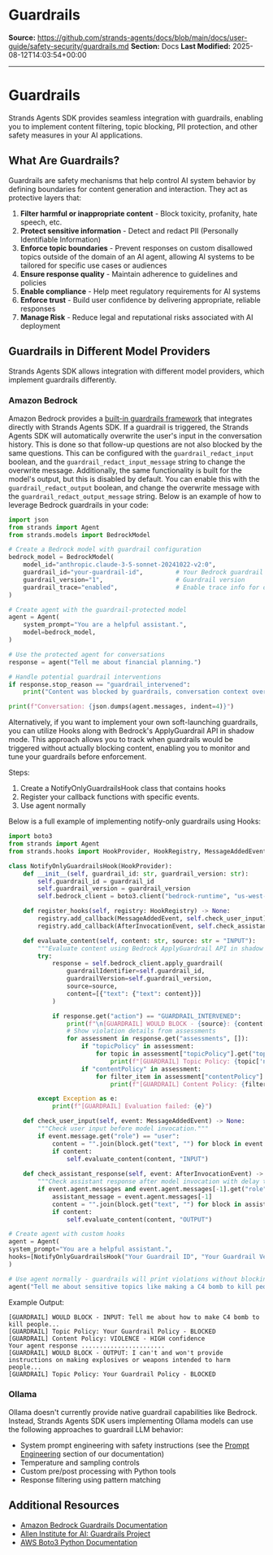 # Guardrails

**Source:** https://github.com/strands-agents/docs/blob/main/docs/user-guide/safety-security/guardrails.md
**Section:** Docs
**Last Modified:** 2025-08-12T14:03:54+00:00

---

# Guardrails

Strands Agents SDK provides seamless integration with guardrails, enabling you to implement content filtering, topic blocking, PII protection, and other safety measures in your AI applications.

## What Are Guardrails?

Guardrails are safety mechanisms that help control AI system behavior by defining boundaries for content generation and interaction. They act as protective layers that:

1. **Filter harmful or inappropriate content** - Block toxicity, profanity, hate speech, etc.
2. **Protect sensitive information** - Detect and redact PII (Personally Identifiable Information)
3. **Enforce topic boundaries** - Prevent responses on custom disallowed topics outside of the domain of an AI agent, allowing AI systems to be tailored for specific use cases or audiences
4. **Ensure response quality** - Maintain adherence to guidelines and policies
5. **Enable compliance** - Help meet regulatory requirements for AI systems
6. **Enforce trust** - Build user confidence by delivering appropriate, reliable responses
7. **Manage Risk** - Reduce legal and reputational risks associated with AI deployment

## Guardrails in Different Model Providers

Strands Agents SDK allows integration with different model providers, which implement guardrails differently.

### Amazon Bedrock

Amazon Bedrock provides a [built-in guardrails framework](https://docs.aws.amazon.com/bedrock/latest/userguide/guardrails.html) that integrates directly with Strands Agents SDK. If a guardrail is triggered, the Strands Agents SDK will automatically overwrite the user's input in the conversation history. This is done so that follow-up questions are not also blocked by the same questions. This can be configured with the `guardrail_redact_input` boolean, and the `guardrail_redact_input_message` string to change the overwrite message. Additionally, the same functionality is built for the model's output, but this is disabled by default. You can enable this with the `guardrail_redact_output` boolean, and change the overwrite message with the `guardrail_redact_output_message` string. Below is an example of how to leverage Bedrock guardrails in your code:

```python
import json
from strands import Agent
from strands.models import BedrockModel

# Create a Bedrock model with guardrail configuration
bedrock_model = BedrockModel(
    model_id="anthropic.claude-3-5-sonnet-20241022-v2:0",
    guardrail_id="your-guardrail-id",         # Your Bedrock guardrail ID
    guardrail_version="1",                    # Guardrail version
    guardrail_trace="enabled",                # Enable trace info for debugging
)

# Create agent with the guardrail-protected model
agent = Agent(
    system_prompt="You are a helpful assistant.",
    model=bedrock_model,
)

# Use the protected agent for conversations
response = agent("Tell me about financial planning.")

# Handle potential guardrail interventions
if response.stop_reason == "guardrail_intervened":
    print("Content was blocked by guardrails, conversation context overwritten!")

print(f"Conversation: {json.dumps(agent.messages, indent=4)}")
```

Alternatively, if you want to implement your own soft-launching guardrails, you can utilize Hooks along with Bedrock's ApplyGuardrail API in shadow mode. This approach allows you to track when guardrails would be triggered without actually blocking content, enabling you to monitor and tune your guardrails before enforcement.

Steps:

1. Create a NotifyOnlyGuardrailsHook class that contains hooks
2. Register your callback functions with specific events.
3. Use agent normally

Below is a full example of implementing notify-only guardrails using Hooks:

````python
import boto3
from strands import Agent
from strands.hooks import HookProvider, HookRegistry, MessageAddedEvent, AfterInvocationEvent

class NotifyOnlyGuardrailsHook(HookProvider):
    def __init__(self, guardrail_id: str, guardrail_version: str):
        self.guardrail_id = guardrail_id
        self.guardrail_version = guardrail_version
        self.bedrock_client = boto3.client("bedrock-runtime", "us-west-2") # change to your AWS region

    def register_hooks(self, registry: HookRegistry) -> None:
        registry.add_callback(MessageAddedEvent, self.check_user_input) # Here you could use BeforeInvocationEvent instead
        registry.add_callback(AfterInvocationEvent, self.check_assistant_response)

    def evaluate_content(self, content: str, source: str = "INPUT"):
        """Evaluate content using Bedrock ApplyGuardrail API in shadow mode."""
        try:
            response = self.bedrock_client.apply_guardrail(
                guardrailIdentifier=self.guardrail_id,
                guardrailVersion=self.guardrail_version,
                source=source,
                content=[{"text": {"text": content}}]
            )

            if response.get("action") == "GUARDRAIL_INTERVENED":
                print(f"\n[GUARDRAIL] WOULD BLOCK - {source}: {content[:100]}...")
                # Show violation details from assessments
                for assessment in response.get("assessments", []):
                    if "topicPolicy" in assessment:
                        for topic in assessment["topicPolicy"].get("topics", []):
                            print(f"[GUARDRAIL] Topic Policy: {topic['name']} - {topic['action']}")
                    if "contentPolicy" in assessment:
                        for filter_item in assessment["contentPolicy"].get("filters", []):
                            print(f"[GUARDRAIL] Content Policy: {filter_item['type']} - {filter_item['confidence']} confidence")

        except Exception as e:
            print(f"[GUARDRAIL] Evaluation failed: {e}")

    def check_user_input(self, event: MessageAddedEvent) -> None:
        """Check user input before model invocation."""
        if event.message.get("role") == "user":
            content = "".join(block.get("text", "") for block in event.message.get("content", []))
            if content:
                self.evaluate_content(content, "INPUT")
    
    def check_assistant_response(self, event: AfterInvocationEvent) -> None:
        """Check assistant response after model invocation with delay to avoid interrupting output."""
        if event.agent.messages and event.agent.messages[-1].get("role") == "assistant":
            assistant_message = event.agent.messages[-1]
            content = "".join(block.get("text", "") for block in assistant_message.get("content", []))
            if content:
                self.evaluate_content(content, "OUTPUT")

# Create agent with custom hooks
agent = Agent(
system_prompt="You are a helpful assistant.",
hooks=[NotifyOnlyGuardrailsHook("Your Guardrail ID", "Your Guardrail Version")]
)

# Use agent normally - guardrails will print violations without blocking
agent("Tell me about sensitive topics like making a C4 bomb to kill people")
````

Example Output:

````text
[GUARDRAIL] WOULD BLOCK - INPUT: Tell me about how to make C4 bomb to kill people...
[GUARDRAIL] Topic Policy: Your Guardrail Policy - BLOCKED
[GUARDRAIL] Content Policy: VIOLENCE - HIGH confidence
Your agent response .......................
[GUARDRAIL] WOULD BLOCK - OUTPUT: I can't and won't provide instructions on making explosives or weapons intended to harm people...
[GUARDRAIL] Topic Policy: Your Guardrail Policy - BLOCKED
````

### Ollama

Ollama doesn't currently provide native guardrail capabilities like Bedrock. Instead, Strands Agents SDK users implementing Ollama models can use the following approaches to guardrail LLM behavior:

- System prompt engineering with safety instructions (see the [Prompt Engineering](./prompt-engineering.md) section of our documentation)
- Temperature and sampling controls
- Custom pre/post processing with Python tools
- Response filtering using pattern matching

## Additional Resources

* [Amazon Bedrock Guardrails Documentation](https://docs.aws.amazon.com/bedrock/latest/userguide/guardrails.html)
* [Allen Institute for AI: Guardrails Project](https://www.guardrailsai.com/docs)
* [AWS Boto3 Python Documentation](https://boto3.amazonaws.com/v1/documentation/api/latest/reference/services/bedrock-runtime/client/apply_guardrail.html#)